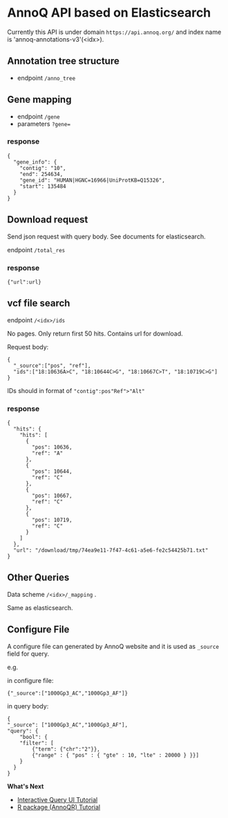 ---
---

# AnnoQ API based on Elasticsearch

Currently this API is under domain `https://api.annoq.org/` and index name is 'annoq-annotations-v3'(\<idx\>).

## Annotation tree structure

* endpoint 
`/anno_tree`

## Gene mapping
* endpoint `/gene`
* parameters `?gene=`

### response

```
{
  "gene_info": {
    "contig": "10", 
    "end": 254634, 
    "gene_id": "HUMAN|HGNC=16966|UniProtKB=Q15326", 
    "start": 135484
  }
}
```

## Download request

Send json request with query body. See documents for elasticsearch.

endpoint `/total_res`

### response

`{"url":url}`

## vcf file search

endpoint `/<idx>/ids`

No pages. Only return first 50 hits. Contains url for download.

Request body:

```
{
  "_source":["pos", "ref"],
  "ids":["18:10636A>C", "18:10644C>G", "18:10667C>T", "18:10719C>G"]
}
```

IDs should in format of `"contig":pos"Ref">"Alt"`

### response



```
{
  "hits": {
    "hits": [
      {
        "pos": 10636,
        "ref": "A"
      },
      {
        "pos": 10644,
        "ref": "C"
      },
      {
        "pos": 10667,
        "ref": "C"
      },
      {
        "pos": 10719,
        "ref": "C"
      }
    ]
  },
  "url": "/download/tmp/74ea9e11-7f47-4c61-a5e6-fe2c54425b71.txt"
}
```

## Other Queries
Data scheme `/<idx>/_mapping` .

Same as elasticsearch. 

## Configure File

A configure file can generated by AnnoQ website and it is used as `_source` field for query.

e.g.

in configure file:

```
{"_source":["1000Gp3_AC","1000Gp3_AF"]}
```

in query body:

```
{
"_source": ["1000Gp3_AC","1000Gp3_AF"],
"query": {
    "bool": {
	"filter": [
		{"term": {"chr":"2"}},
		{"range" : { "pos" : { "gte" : 10, "lte" : 20000 } }}]
    }
  }
}
```

**What's Next**

- [Interactive Query UI Tutorial]({{site.baseurl}}/docs/tutorials/ui-query)
- [R package (AnnoQR) Tutorial]({{site.baseurl}}/docs/tutorials/r-package)
